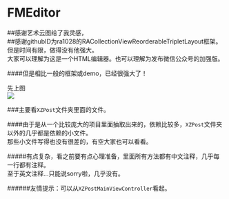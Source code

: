 # FMEditor
##感谢艺术云图给了我灵感，<br>
##感谢githubID为ra1028的RACollectionViewReorderableTripletLayout框架。<br>
但是时间有限，做得没有他强大。<br>
大家可以理解为这是一个HTML编辑器。也可以理解为发布微信公众号的加强版。<br>

####但是相比一般的框架或demo，已经很强大了！

先上图<br>
![](https://raw.githubusercontent.com/brainHaert/FMEditor/master/showgif.gif)

###主要看`XZPost`文件夹里面的文件。

####由于是从一个比较庞大的项目里面抽取出来的，依赖比较多，`XZPost`文件夹以外的几乎都是依赖的小文件。<br>
那些小文件写得也没有很差的，有空大家也可以看看。

#####有点复杂，看之前要有点心理准备，里面所有方法都有中文注释，几乎每一行都有注释。<br>
至于英文注释...只能说sorry啦，几乎没有。

######友情提示：可以从`XZPostMainViewController`看起。
